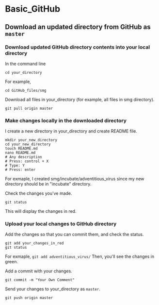 # Basic_GitHub

## Download an updated directory from GitHub as `master`
### Download updated GitHub directory contents into your local directory
In the command line
```
cd your_directory
```
For example,
```
cd GitHub_files/smg
```
Download all files in your_directory (for example, all files in smg directory).
```
git pull origin master
```

### Make changes locally in the downloaded directory

I create a new directory in your_directory and create README file.
```
mkdir your_new_directory
cd your_new_directory
touch README.md
nano README.md
# Any description
# Press: control + X
# Type: Y
# Press: enter
```
For exmaple, I created smg/incubate/adventitious_virus since my new directory should be in "incubate" directory.


Check the changes you've made.
```
git status
```
This will display the changes in red.

### Upload your local changes to GitHub directory
Add the changes so that you can commit them, and check the status.
```
git add your_changes_in_red
git status
```
For exmaple, `git add adventitious_virus/`
Then, you'll see the changes in green.

Add a commit with your changes.
```
git commit -m "Your Own Comment"
```

Send your changes to your_directory as `master`.
```
git push origin master
```


